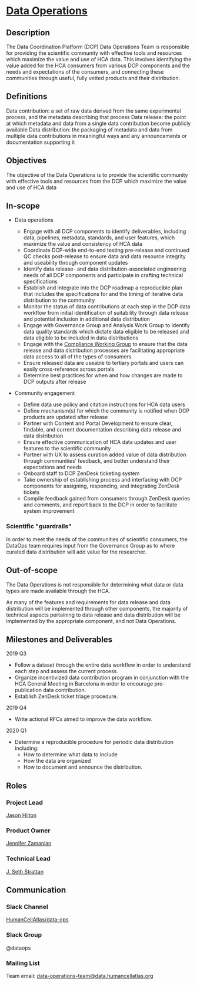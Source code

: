 # [Data Operations](mailto:data-operations-team@data.humancellatlas.org)


## Description

The Data Coordination Platform (DCP) Data Operations Team is responsible for providing the scientific community with effective tools and resources which maximize the value and use of HCA data. This involves identifying the value added for the HCA consumers from various DCP components and the needs and expectations of the consumers, and connecting these communities through useful, fully vetted products and their distribution.

## Definitions

Data contribution: a set of raw data derived from the same experimental process, and the metadata describing that process
Data release: the point at which metadata and data from a single data contribution become publicly available
Data distribution: the packaging of metadata and data from multiple data contributions in meaningful ways and any announcements or documentation supporting it

## Objectives

The objective of the Data Operations is to provide the scientific community with effective tools and resources from the DCP which maximize the value and use of HCA data

## In-scope

- Data operations
  - Engage with all DCP components to identify deliverables, including data, pipelines, metadata, standards, and user features, which maximize the value and consistency of HCA data
  - Coordinate DCP-wide end-to-end testing pre-release and continued QC checks post-release to ensure data and data resource integrity and useability through component updates
  - Identify data release- and data distribution-associated engineering needs of all DCP components and participate in crafting technical specifications
  - Establish and integrate into the DCP roadmap a reproducible plan that includes the specifications for and the timing of iterative data distribution to the community
  - Monitor the status of data contributions at each step in the DCP data workflow from initial identification of suitability through data release and potential inclusion in additional data distribution
  - Engage with Governance Group and Analysis Work Group to identify data quality standards which dictate data eligible to be released and data eligible to be included in data distributions
  - Engage with the [Compliance Working Group](https://github.com/HumanCellAtlas/dcp-community/blob/master/charters/Compliance-WG/charter.md) to ensure that the data release and data distribution processes are facilitating appropriate data access to all of the types of consumers
  - Ensure released data are useable to tertiary portals and users can easily cross-reference across portals
  - Determine best practices for when and how changes are made to DCP outputs after release

- Community engagement
  - Define data use policy and citation instructions for HCA data users
  - Define mechanism(s) for which the community is notified when DCP products are updated after release
  - Partner with Content and Portal Development to ensure clear, findable, and current documentation describing data release and data distribution
  - Ensure effective communication of HCA data updates and user features to the scientific community
  - Partner with UX to assess curation added value of data distribution through communities’ feedback, and better understand their expectations and needs
  - Onboard staff to DCP ZenDesk ticketing system
  - Take ownership of establishing process and interfacing with DCP components for assigning, responding, and integrating ZenDesk tickets
  - Compile feedback gained from consumers through ZenDesk queries and comments, and report back to the DCP in order to facilitate system improvement 



### Scientific "guardrails"

In order to meet the needs of the communities of scientific consumers, the DataOps team requires input from the Governance Group as to where curated data distribution will add value for the researcher.

## Out-of-scope

The Data Operations is not responsible for determining what data or data types are made available through the HCA.

As many of the features and requirements for data release and data distribution will be implemented through other components, the majority of technical aspects pertaining to data release and data distribution will be implemented by the appropriate component, and not Data Operations.

## Milestones and Deliverables

2019 Q3
- Follow a dataset through the entire data workflow in order to understand each step and assess the current process. 
- Organize incentivized data contribution program in conjunction with the HCA General Meeting in Barcelona in order to encourage pre-publication data contribution. 
- Establish ZenDesk ticket triage procedure.

2019 Q4
- Write actional RFCs aimed to improve the data workflow.

2020 Q1
- Determine a reproducible procedure for periodic data distribution including:
  - How to determine what data to include
  - How the data are organized
  - How to document and announce the distribution.


## Roles

### Project Lead

[Jason Hilton](mailto:jahilton@stanford.edu)

### Product Owner

[Jennifer Zamanian](mailto:jlz@stanford.edu)

### Technical Lead

[J. Seth Strattan](mailto:jseth@stanford.edu)

## Communication
### Slack Channel
[HumanCellAtlas/data-ops](https://humancellatlas.slack.com/messages/data-ops)

### Slack Group
@dataops

### Mailing List
Team email: data-operations-team@data.humancellatlas.org
